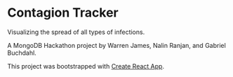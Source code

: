 # Contagion Tracker

Visualizing the spread of all types of infections. 

A MongoDB Hackathon project by Warren James, Nalin Ranjan, and Gabriel Buchdahl.

This project was bootstrapped with [Create React App](https://github.com/facebook/create-react-app).
